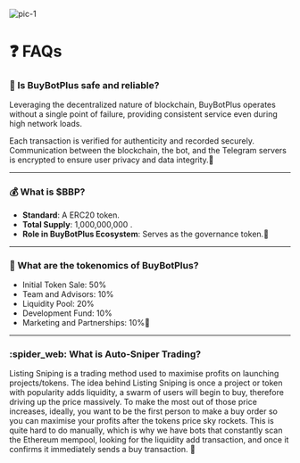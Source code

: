 
![pic-1](https://github.com/HeliosLz/BuyBotPlus/assets/131566676/d89500d5-42a8-487e-9bef-b50c3867a6a1)

# ❓ FAQs

### 🛑 Is BuyBotPlus safe and reliable?

Leveraging the decentralized nature of blockchain, BuyBotPlus operates without a single point of failure, providing consistent service even during high network loads.

Each transaction is verified for authenticity and recorded securely. Communication between the blockchain, the bot, and the Telegram servers is encrypted to ensure user privacy and data integrity.🔸

***

### 💰 What is $BBP? <a href="#what-is-usdbpix" id="what-is-usdbpix"></a>

* **Standard**: A ERC20 token.
* **Total Supply**: 1,000,000,000 .
* **Role in BuyBotPlus Ecosystem**: Serves as the governance token.🔸

***

### 🏦 What are the tokenomics of BuyBotPlus?

* Initial Token Sale: 50%
* Team and Advisors: 10%
* Liquidity Pool: 20%
* Development Fund: 10%
* Marketing and Partnerships: 10%🔸

***

### :spider\_web:  What is **Auto-Sniper Trading**? <a href="#what-is-listing-sniping" id="what-is-listing-sniping"></a>

Listing Sniping is a trading method used to maximise profits on launching projects/tokens. The idea behind Listing Sniping is once a project or token with popularity adds liquidity, a swarm of users will begin to buy, therefore driving up the price massively. To make the most out of those price increases, ideally, you want to be the first person to make a buy order so you can maximise your profits after the tokens price sky rockets. This is quite hard to do manually, which is why we have bots that constantly scan the Ethereum mempool, looking for the liquidity add transaction, and once it confirms it immediately sends a buy transaction. 🔸
